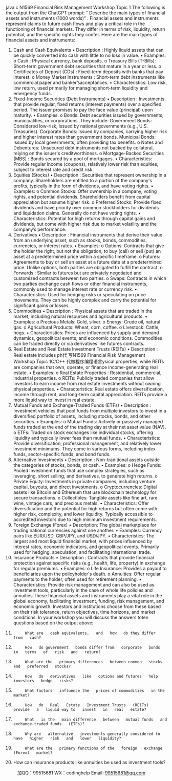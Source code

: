 java c
N1569 
Financial Risk Management Workshop Topic 1 
The following   is the   output from the   ChatGPT   prompt: “   Describe the   main types   of financial   assets   and   instruments   (1000 words)”   .
Financial   assets   and   instruments   represent claims to future   cash flows   and   play a   critical   role   in the functioning   of financial   markets. They differ   in terms of   risk,   liquidity,   return   potential, and   the   specific   rights they confer.   Here   are the   main types of financial   assets   and   instruments: 
1. Cash and Cash Equivalents 
• Description :   Highly   liquid assets that can   be   quickly   converted   into   cash   with   little   to   no   loss   in   value.
• Examples:
o Cash :   Physical   currency,   bank deposits.
o Treasury Bills (T-Bills): Short-term government debt securities   that   mature   in   a   year   or less.
o Certificates of Deposit (CDs) :   Fixed-term   deposits with   banks that   pay   interest.
o Money Market Instruments : Short-term   debt   instruments   like   commercial   paper and banker’sacceptances.
• Characteristics:   Low   risk,   low   return,   used   primarily for   managing   short-term   liquidity and   emergency funds.
2. Fixed-Income Securities (Debt Instruments) 
• Description :   Investments that   provide   regular, fixed   returns   (interest   payments) over   a   specified   period. The   issuer   promises to   pay the face value   (principal)   upon   maturity.
• Examples:
o Bonds:   Debt securities issued   by   governments,   municipalities,   or   corporations.   They   include:
Government Bonds: Considered   low-risk,   issued   by   national governments   (e.g.,   U.S. Treasuries).
Corporate Bonds:   Issued   by companies,   carrying   higher   risk and   higher   interest   rates than government   bonds.
Municipal Bonds:   Issued   by   local governments,   often   providing tax   benefits.
o Notes and Debentures:   Unsecured debt   instruments   not   backed   by collateral,   relying   on the   issuer's   creditworthiness.
o Mortgage-Backed Securities (MBS) :   Bonds secured   by   a   pool   of   mortgages.
• Characteristics:   Provide   regular   income   (coupons),   relatively   lower   risk than   equities, subject to   interest   rate   and   credit   risk.
3. Equities (Stocks) 
• Description : Securities that   represent ownership   in   a   company.   Shareholders   are   entitled to   a   portion   of the   company's   profits, typically   in the form   of dividends,   and   have voting   rights.
• Examples:
o Common Stocks:   Offer ownership   in   a   company, voting   rights,   and   potential dividends. Shareholders   benefit from   capital appreciation   but assume   higher   risk.
o Preferred Stocks:   Provide fixed   dividends   and   have   priority   over   common stockholders for dividends and   liquidation claims.   Generally do   not   have   voting   rights.
• Characteristics:   Potential for   high   returns through capital gains   and   dividends,   but come   with   higher   risk due to   market volatility and the   company’s   performance.
4. Derivatives 
• Description :   Financial   instruments that derive their value from   an   underlying   asset,   such   as   stocks,   bonds,   commodities,   currencies,   or   interest   rates.
• Examples:
o Options:   Contracts that give the   holder the   right,   but   not the   obligation,   to   buy   (call)   or sell   (put) an   asset at a   predetermined   price within   a   specific   timeframe.
o Futures: Agreements to   buy   or   sell   an   asset   at   a future   date   at   a   predetermined   price.   Unlike   options,   both   parties   are   obligated to fulfill the   contract.
o Forwards : Similar to futures   but   are   privately   negotiated   and   customized   contracts   between two   parties.
o Swaps: Contracts   in which two   parties exchange   cash   flows   or   other   financial   instruments,   commonly   used to   manage   interest   rate   or currency   risk.
• Characteristics:   Used for   hedging   risks or speculating   on   price   movements. They   can   be   highly   complex and carry the   potential for significant gains   or   losses.
5. Commodities 
• Description :   Physical   assets that are traded   in the   market,   including   natural   resources   and   agricultural   products.
• Examples:
o Precious Metals: Gold, silver.
o Energy: Crude   oil,   natural gas.
o Agricultural Products: Wheat, corn,   coffee.
o Livestock: Cattle,   hogs.
• Characteristics:   Prices are   influenced   by supply and   demand   dynamics, geopolitical   events, and   economic conditions. Commodities can   be traded directly   or via   derivatives   like   futures   contracts.
6. Real Estate and Real Estate Investment Trusts (REITs) 
• Description :   Real   estate   includes   ph代 写N1569 Financial Risk Management Workshop Topic 1C/C++
代做程序编程语言ysical   properties, while   REITs are   companies that own,   operate,   or finance   income-generating   real   estate.
• Examples:
o Real Estate Properties :   Residential,   commercial,   industrial   properties.
o REITs:   Publicly traded   companies that allow   investors   to   earn   income   from   real   estate   investments without owning   physical   properties.
• Characteristics:   Real   estate   offers diversification,   income through   rent,   and   long-term capital   appreciation.   REITs   provide a   more   liquid way to   invest   in   real   estate.
7. Mutual Funds and Exchange-Traded Funds (ETFs) 
• Description :   Investment vehicles that   pool funds from   multiple   investors to   invest   in   a   diversified   portfolio of assets,   including stocks,   bonds,   and other   securities.
• Examples:
o Mutual Funds: Actively or   passively   managed funds   traded   at the   end   of   the   trading   day at their   net asset value   (NAV).
o ETFs: Traded   on stock   exchanges   like   individual   stocks,   offering   liquidity   and typically   lower fees than   mutual funds.
• Characteristics:   Provide diversification,   professional   management,   and   relatively   lower
investment   minimums. They come   in various forms,   including   index funds, sector-specific   funds,   and   bond funds.
8. Alternative Investments 
• Description :   Non-traditional   assets outside the categories   of   stocks,   bonds,   or   cash.
• Examples:
o Hedge Funds:   Pooled   investment funds that   use   complex strategies,   such as   leveraging, short selling,   and   derivatives, to generate   high   returns.
o Private Equity:   Investments   in   private   companies,   including venture   capital,   buyouts,   and   direct   investments.
o Cryptocurrencies:   Digital assets   like   Bitcoin   and   Ethereum that   use   blockchain   technology for secure transactions.
o Collectibles: Tangible   assets   like fine   art,   rare wine, vintage   cars,   and   precious   metals.
• Characteristics: Offer diversification   and the   potential for   high   returns   but   often   come with
higher   risk,   complexity,   and   lower   liquidity. Typically accessible to accredited   investors due   to   high   minimum   investment   requirements.
9. Foreign Exchange (Forex) 
• Description: The global   marketplace for trading   national currencies   against   one   another.
• Examples: Currency   pairs   like   EUR/USD,   GBP/JPY,   and   USD/JPY.
• Characteristics: The   largest and   most   liquid financial   market, with   prices   influenced   by interest   rates,   economic   indicators,   and geopolitical   events.   Primarily   used for   hedging,   speculation,   and facilitating   international trade.
10. Insurance Products 
• Description : Contracts   that   provide financial   protection   against specific   risks   (e.g.,   health,   life,   property)   in   exchange for   regular   premiums.
• Examples:
o Life Insurance:   Provides   a   payout to   beneficiaries   upon the   policyholder's   death.
o Annuities: Offer   regular   payments to the   holder,   often   used for   retirement   planning.
• Characteristics:   Provide   risk   management and can also   be   used   as   investment tools,   particularly   in the case   of whole   life   policies and annuities.These financial assets and   instruments   play a vital   role   in the   global   economy,   facilitating   investment,      funding,   risk   management,   and   economic growth.   Investors and   institutions choose from these   based   on their   risk tolerance,   return objectives, time   horizons,   and   market   conditions.
In your workshop you will   discuss the   answers toten   questions   based on   the   output   above:
1.          What are   cash equivalents,   and   how   do they differ   from   cash?
2.          How   do government   bonds differ from   corporate   bonds   in   terms   of   risk   and   return?
3.          What are the   primary differences   between common   stocks   and   preferred   stocks?
4.          How   do   derivatives   like   options and futures   help   investors   hedge   risks?
5.          What factors   influence the   prices of commodities   in the   market?
6.          How   do   Real   Estate   Investment Trusts   (REITs)   provide   a   liquid way to   invest   in   real   estate?
7.          What   is the   main difference   between   mutual funds   and exchange-traded funds   (ETFs)?
8.          Why are   alternative   investments generally considered to   have   higher   risk   and   lower   liquidity?
9.          What are the   primary functions of the   foreign   exchange   (Forex)   market?
10.    How   can   insurance   products   like   annuities   be   used   as   investment tools?






         
加QQ：99515681  WX：codinghelp  Email: 99515681@qq.com
